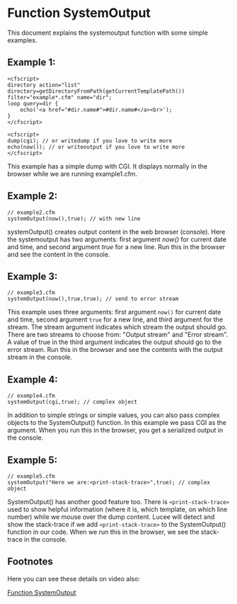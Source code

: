 <!--
{
  "title": "Function SystemOutput",
  "id": "function-systemoutput",
  "description": "This document explains the systemoutput function with some simple examples.",
  "keywords": [
    "SystemOutput function",
    "Debugging",
    "Output stream",
    "Error stream",
    "Stack trace"
  ]
}
-->
# Function SystemOutput #

This document explains the systemoutput function with some simple examples.

## Example 1: ##

```luceescript
<cfscript>
directory action="list" directory=getDirectoryFromPath(getCurrentTemplatePath()) filter="example*.cfm" name="dir";
loop query=dir {
	echo('<a href="#dir.name#">#dir.name#</a><br>');
}
</cfscript>
```


```lucee
<cfscript>
dump(cgi); // or writedump if you love to write more
echo(now()); // or writeoutput if you love to write more
</cfscript>
```

This example has a simple dump with CGI. It displays normally in the browser while we are running example1.cfm.

## Example 2: ##

```luceescript
// example2.cfm
systemOutput(now(),true); // with new line
```

systemOutput() creates output content in the web browser (console). Here the systemoutput has two arguments: first argument _now()_ for current date and time, and second argument _true_ for a new line. Run this in the browser and see the content in the console.

## Example 3: ##

```luceescript
// example3.cfm
systemOutput(now(),true,true); // send to error stream
```

This example uses three arguments: first argument `now()` for current date and time, second argument `true` for a new line, and third argument for the stream. The stream argument indicates which stream the output should go. There are two streams to choose from: "Output stream" and "Error stream". A value of true in the third argument indicates the output should go to the error stream. Run this in the browser and see the contents with the output stream in the console.

## Example 4: ##

```luceescript
// example4.cfm
systemOutput(cgi,true); // complex object
```

In addition to simple strings or simple values, you can also pass complex objects to the SystemOutput() function. In this example we pass CGI as the argument. When you run this in the browser, you get a serialized output in the console.

## Example 5: ##

```luceescript
// example5.cfm
systemOutput("Here we are:<print-stack-trace>",true); // complex object
```

SystemOutput() has another good feature too. There is `<print-stack-trace>` used to show helpful information (where it is, which template, on which line number) while we mouse over the dump content. Lucee will detect and show the stack-trace if we add `<print-stack-trace>` to the SystemOutput() function in our code. When we run this in the browser, we see the stack-trace in the console.

## Footnotes ##

Here you can see these details on video also:

[Function SystemOutput](https://www.youtube.com/watch?v=X_BQPFPD320)
